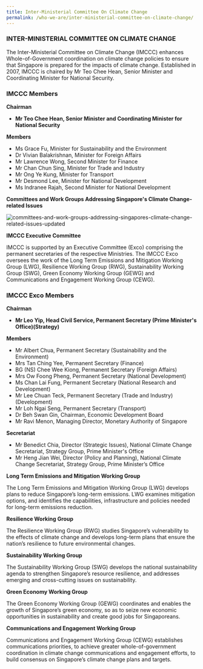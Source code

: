 ```yaml
---
title: Inter-Ministerial Committee On Climate Change
permalink: /who-we-are/inter-ministerial-committee-on-climate-change/
---
```


### INTER-MINISTERIAL COMMITTEE ON CLIMATE CHANGE

The Inter-Ministerial Committee on Climate Change (IMCCC) enhances Whole-of-Government coordination on climate change policies to ensure that Singapore is prepared for the impacts of climate change. Established in 2007, IMCCC is chaired by Mr Teo Chee Hean, Senior Minister and Coordinating Minister for National Security.

### IMCCC Members

**Chairman**

* **Mr Teo Chee Hean, Senior Minister and Coordinating Minister for National Security**

**Members**

* Ms Grace Fu, Minister for Sustainability and the Environment 
* Dr Vivian Balakrishnan, Minister for Foreign Affairs  
* Mr Lawrence Wong, Second Minister for Finance  
* Mr Chan Chun Sing, Minister for Trade and Industry  
* Mr Ong Ye Kung, Minister for Transport
* Mr Desmond Lee, Minister for National Development
* Ms Indranee Rajah, Second Minister for National Development

**Committees and Work Groups Addressing Singapore's Climate Change-related Issues**

![committees-and-work-groups-addressing-singapores-climate-change-related-issues-updated](/images/committees-and-work-groups-addressing-singapores-climate-change-related-issues-updated.png  "committees-and-work-groups-addressing-singapores-climate-change-related-issues-updated")

**IMCCC Executive Committee**

IMCCC is supported by an Executive Committee (Exco) comprising the permanent secretaries of the respective Ministries. The IMCCC Exco oversees the work of the Long Term Emissions and Mitigation Working Group (LWG), Resilience Working Group (RWG), Sustainability Working Group (SWG), Green Economy Working Group (GEWG) and Communications and Engagement Working Group (CEWG).

### IMCCC Exco Members

**Chairman**

* **Mr Leo Yip, Head Civil Service, Permanent Secretary (Prime Minister's Office)(Strategy)**

**Members**

* Mr Albert Chua, Permanent Secretary (Sustainability and the Environment)  
* Mrs Tan Ching Yee, Permanent Secretary (Finance)  
* BG (NS) Chee Wee Kiong, Permanent Secretary (Foreign Affairs)  
* Mrs Ow Foong Pheng, Permanent Secretary (National Development)  
* Ms Chan Lai Fung, Permanent Secretary (National Research and Development)  
* Mr Lee Chuan Teck, Permanent Secretary (Trade and Industry)(Development) 
* Mr Loh Ngai Seng, Permanent Secretary (Transport)  
* Dr Beh Swan Gin, Chairman, Economic Development Board
* Mr Ravi Menon, Managing Director, Monetary Authority of Singapore

**Secretariat**

* Mr Benedict Chia, Director (Strategic Issues), National Climate Change Secretariat, Strategy Group, Prime Minister's Office
* Mr Heng Jian Wei, Director (Policy and Planning), National Climate Change Secretariat, Strategy Group, Prime Minister’s Office

**Long Term Emissions and Mitigation Working Group**

The Long Term Emissions and Mitigation Working Group (LWG) develops plans to reduce Singapore’s  long-term emissions. LWG examines mitigation options, and identifies the capabilities, infrastructure and policies needed for long-term emissions reduction.

**Resilience Working Group**

The Resilience Working Group (RWG) studies Singapore’s vulnerability to the effects of climate change and develops long-term plans that ensure the nation’s resilience to future environmental changes.

**Sustainability Working Group**

The Sustainability Working Group (SWG) develops the national sustainability agenda to strengthen Singapore’s resource resilience, and addresses emerging and cross-cutting issues on sustainability. 

**Green Economy Working Group** 

The Green Economy Working Group (GEWG) coordinates and enables the growth of Singapore’s green economy, so as to seize new economic opportunities in sustainability and create good jobs for Singaporeans. 

**Communications and Engagement Working Group**

Communications and Engagement Working Group (CEWG) establishes communications priorities, to achieve greater whole-of-government coordination in climate change communications and engagement efforts, to build consensus on Singapore’s climate change plans and targets. 
